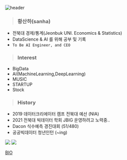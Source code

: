 ![header](https://capsule-render.vercel.app/api?type=waving&color=8C&height=200&section=header&text=Sanha%20&fontSize=50&animation=twinkling&fontcolor=8B4513&descSize=100)

> ### 황산하(sanha)
- 전북대 경제/통계(Jeonbuk UNI. Economics & Statistics)
- DataScience & AI 를 위해 공부 및 기록
- `To Be AI Engineer, and CEO`

> ### Interest
- BigData
- AI(MachineLearning,DeepLearning) 
- MUSIC
- STARTUP
- Stock

> ### History
- 2019 데이터크리에이터 캠프 전북대 예선 (NIA)
- 2021 전북대 빅데이터 학회 JBIG 운영하려고 노력중..
- Dacon 식수예측 경진대회 (51/480)
- 공공빅데이터 청년인턴 (~ing)

<img src="https://img.shields.io/badge/Python-3766AB?style=flat-square&logo=Python&logoColor=white"/> <img src="https://img.shields.io/badge/R Program-178DC3?style=flat-square&logo=R&logoColor=white"/>

[BIO](https://linktr.ee/hsh6449) 
